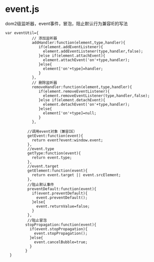 # event.js
dom2级监听器，event事件，冒泡，阻止默认行为兼容IE的写法

    var eventUtil={
             	// 添加监听器
             	addHandler:function(element,type,handler){
                   if(element.addEventListener){
                     element.addEventListener(type,handler,false);
                   }else if(element.attachEvent){
                     element.attachEvent('on'+type,handler);
                   }else{
                     element['on'+type]=handler;
                   }
             	},
             	// 删除监听器
             	removeHandler:function(element,type,handler){
                   if(element.removeEventListener){
                     element.removeEventListener(type,handler,false);
                   }else if(element.detachEvent){
                     element.detachEvent('on'+type,handler);
                   }else{
                     element['on'+type]=null;
                   }
             	},
    
              //调用event对象（兼容IE）
              getEvent:function(event){
                return event?event:window.event;
              },
              //event.type
              getType:function(event){
                return event.type;
              },
              //event.target
              getElement:function(event){
                return event.target || event.srcElement;
              },
              //阻止默认事件
              preventDefault:function(event){
                if(event.preventDefault){
                  event.preventDefault();
                }else{
                  event.returnValue=false;
                }
              },
              //阻止冒泡
             stopPropagation:function(event){
               if(event.stopPropagation){
                 event.stopPropagation();
               }else{
                 event.cancelBubble=true;
               }
             }
      }
